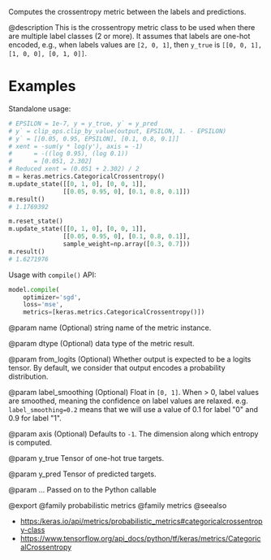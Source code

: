 Computes the crossentropy metric between the labels and predictions.

@description
This is the crossentropy metric class to be used when there are multiple
label classes (2 or more). It assumes that labels are one-hot encoded,
e.g., when labels values are `[2, 0, 1]`, then
`y_true` is `[[0, 0, 1], [1, 0, 0], [0, 1, 0]]`.

# Examples
Standalone usage:

```python
# EPSILON = 1e-7, y = y_true, y` = y_pred
# y` = clip_ops.clip_by_value(output, EPSILON, 1. - EPSILON)
# y` = [[0.05, 0.95, EPSILON], [0.1, 0.8, 0.1]]
# xent = -sum(y * log(y'), axis = -1)
#      = -((log 0.95), (log 0.1))
#      = [0.051, 2.302]
# Reduced xent = (0.051 + 2.302) / 2
m = keras.metrics.CategoricalCrossentropy()
m.update_state([[0, 1, 0], [0, 0, 1]],
               [[0.05, 0.95, 0], [0.1, 0.8, 0.1]])
m.result()
# 1.1769392
```

```python
m.reset_state()
m.update_state([[0, 1, 0], [0, 0, 1]],
               [[0.05, 0.95, 0], [0.1, 0.8, 0.1]],
               sample_weight=np.array([0.3, 0.7]))
m.result()
# 1.6271976
```

Usage with `compile()` API:

```python
model.compile(
    optimizer='sgd',
    loss='mse',
    metrics=[keras.metrics.CategoricalCrossentropy()])
```

@param name
(Optional) string name of the metric instance.

@param dtype
(Optional) data type of the metric result.

@param from_logits
(Optional) Whether output is expected to be
a logits tensor. By default, we consider that output
encodes a probability distribution.

@param label_smoothing
(Optional) Float in `[0, 1]`.
When > 0, label values are smoothed, meaning the confidence
on label values are relaxed. e.g. `label_smoothing=0.2` means
that we will use a value of 0.1 for label
"0" and 0.9 for label "1".

@param axis
(Optional) Defaults to `-1`.
The dimension along which entropy is computed.

@param y_true
Tensor of one-hot true targets.

@param y_pred
Tensor of predicted targets.

@param ...
Passed on to the Python callable

@export
@family probabilistic metrics
@family metrics
@seealso
+ <https:/keras.io/api/metrics/probabilistic_metrics#categoricalcrossentropy-class>
+ <https://www.tensorflow.org/api_docs/python/tf/keras/metrics/CategoricalCrossentropy>
